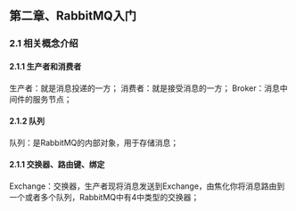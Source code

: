 ## 第二章、RabbitMQ入门
### 2.1	相关概念介绍
#### 2.1.1	生产者和消费者
生产者：就是消息投递的一方；
消费者：就是接受消息的一方；
Broker：消息中间件的服务节点；
#### 2.1.2	队列
队列：是RabbitMQ的内部对象，用于存储消息；
#### 2.1.1	交换器、路由键、绑定
Exchange：交换器，生产者现将消息发送到Exchange，由焦化你将消息路由到一个或者多个队列，RabbitMQ中有4中类型的交换器；
